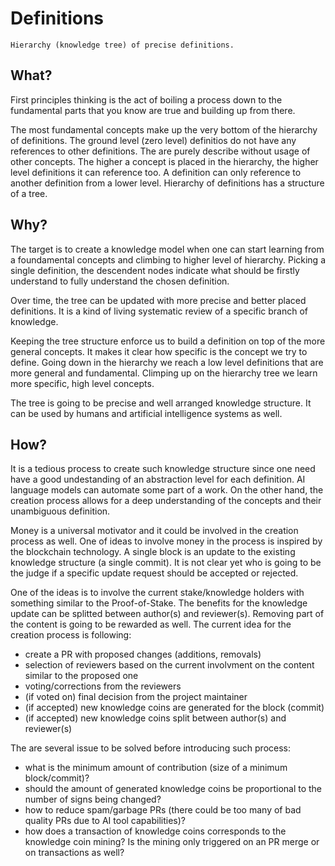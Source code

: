 # Definitions
`
Hierarchy (knowledge tree) of precise definitions.
`

## What?

First principles thinking is the act of boiling a process down to the fundamental parts that you know are true and building up from there.

The most fundamental concepts make up the very bottom of the hierarchy of definitions. The ground level (zero level) definitios do not have any references to other definitions. The are purely describe without usage of other concepts. The higher a concept is placed in the hierarchy, the higher level definitions it can reference too. A definition can only reference to another definition from a lower level. Hierarchy of definitions has a structure of a tree.

## Why?

The target is to create a knowledge model when one can start learning from a foundamental concepts and climbing to higher level of hierarchy. Picking a single definition, the descendent nodes indicate what should be firstly understand to fully understand the chosen definition.

Over time, the tree can be updated with more precise and better placed definitions. It is a kind of living systematic review of a specific branch of knowledge.

Keeping the tree structure enforce us to build a definition on top of the more general concepts. It makes it clear how specific is the concept we try to define. Going down in the hierarchy we reach a low level definitions that are more general and fundamental. Climping up on the hierarchy tree we learn more specific, high level concepts.

The tree is going to be precise and well arranged knowledge structure. It can be used by humans and artificial intelligence systems as well.

## How?

It is a tedious process to create such knowledge structure since one need have a good undestanding of an abstraction level for each definition. AI language models can automate some part of a work. On the other hand, the creation process allows for a deep understanding of the concepts and their unambiguous definition.

Money is a universal motivator and it could be involved in the creation process as well. One of ideas to involve money in the process is inspired by the blockchain technology. A single block is an update to the existing knowledge structure (a single commit). It is not clear yet who is going to be the judge if a specific update request should be accepted or rejected.

One of the ideas is to involve the current stake/knowledge holders with something similar to the Proof-of-Stake. The benefits for the knowledge update can be splitted between author(s) and reviewer(s). Removing part of the content is going to be rewarded as well. The current idea for the creation process is following:

- create a PR with proposed changes (additions, removals)
- selection of reviewers based on the current involvment on the content similar to the proposed one
- voting/corrections from the reviewers
- (if voted on) final decision from the project maintainer
- (if accepted) new knowledge coins are generated for the block (commit)
- (if accepted) new knowledge coins split between author(s) and reviewer(s)

The are several issue to be solved before introducing such process:
- what is the minimum amount of contribution (size of a minimum block/commit)?
- should the amount of generated knowledge coins be proportional to the number of signs being changed? 
- how to reduce spam/garbage PRs (there could be too many of bad quality PRs due to AI tool capabilities)?
- how does a transaction of knowledge coins corresponds to the knowledge coin mining? Is the mining only triggered on an PR merge or on transactions as well?
